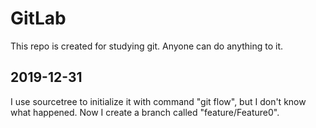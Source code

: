 # GitLab
This repo is created for studying git. Anyone can do anything to it.
## 2019-12-31
I use sourcetree to initialize it with command "git flow", but I don't know what happened.
Now I create a branch called "feature/Feature0".